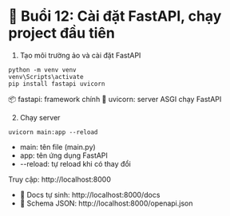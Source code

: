 # 🎯 Buổi 12: Cài đặt FastAPI, chạy project đầu tiên
1. Tạo môi trường ảo và cài đặt FastAPI
```
python -m venv venv
venv\Scripts\activate
pip install fastapi uvicorn
```
📦 fastapi: framework chính
🚀 uvicorn: server ASGI chạy FastAPI

2. Chạy server
```
uvicorn main:app --reload
```
- main: tên file (main.py)
- app: tên ứng dụng FastAPI
- --reload: tự reload khi có thay đổi

Truy cập: http://localhost:8000
- 📌 Docs tự sinh: http://localhost:8000/docs
- 📌 Schema JSON: http://localhost:8000/openapi.json